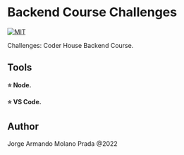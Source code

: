 # Backend Course Challenges

[![MIT](https://poser.pugx.org/pixel418/markdownify/license)](https://opensource.org/licenses/MIT)

Challenges: Coder House Backend Course.

Tools
--------

**:star: Node.**

**:star: VS Code.**

Author
--------

Jorge Armando Molano Prada @2022